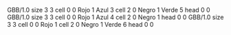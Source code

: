 <gs-board without-header> GBB/1.0
size 3 3
cell 0 0 Rojo 1 Azul 3 
cell 2 0 Negro 1 Verde 5 
head 0 0
 </gs-board>
<gs-board without-header> GBB/1.0
size 3 3
cell 0 0 Rojo 1 Azul 4 
cell 2 0 Negro 1 
head 0 0
 </gs-board>
<gs-board without-header> GBB/1.0
size 3 3
cell 0 0 Rojo 1 
cell 2 0 Negro 1 Verde 6 
head 0 0 </gs-board>
